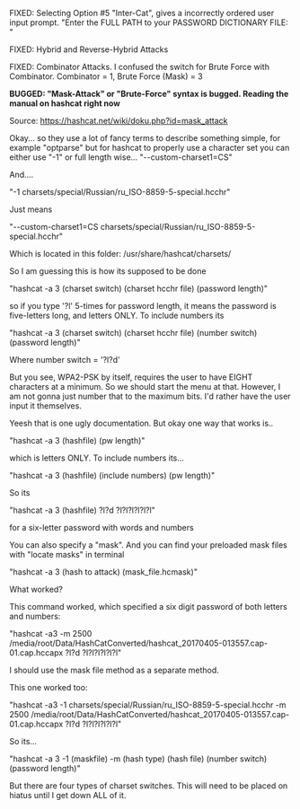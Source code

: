 FIXED: Selecting Option #5 "Inter-Cat", gives a incorrectly ordered user input prompt. "Enter the FULL PATH to your PASSWORD DICTIONARY FILE: "

FIXED: Hybrid and Reverse-Hybrid Attacks

FIXED: Combinator Attacks. I confused the switch for Brute Force with Combinator. Combinator = 1, Brute Force (Mask) = 3

**BUGGED: "Mask-Attack" or "Brute-Force" syntax is bugged. Reading the manual on hashcat right now**

Source: https://hashcat.net/wiki/doku.php?id=mask_attack

Okay... so they use a lot of fancy terms to describe something simple, for example "optparse" but for hashcat to properly use a character set you can either use "-1" or full length wise... "--custom-charset1=CS"

And....

"-1 charsets/special/Russian/ru_ISO-8859-5-special.hcchr"

Just means

"--custom-charset1=CS charsets/special/Russian/ru_ISO-8859-5-special.hcchr"

Which is located in this folder: /usr/share/hashcat/charsets/

So I am guessing this is how its supposed to be done

"hashcat -a 3 (charset switch) (charset hcchr file) (password length)"

so if you type '?l' 5-times for password length, it means the password is five-letters long, and letters ONLY. To include numbers its 

"hashcat -a 3 (charset switch) (charset hcchr file) (number switch) (password length)"

Where number switch = '?l?d'

But you see, WPA2-PSK by itself, requires the user to have EIGHT characters at a minimum. So we should start the menu at that. However, I am not gonna just number that to the maximum bits. I'd rather have the user input it themselves.

Yeesh that is one ugly documentation. But okay one way that works is..

"hashcat -a 3 (hashfile) (pw length)" 

which is letters ONLY. To include numbers its...

"hashcat -a 3 (hashfile) (include numbers) (pw length)"

So its

"hashcat -a 3 (hashfile) ?l?d ?l?l?l?l?l?l"

for a six-letter password with words and numbers

You can also specify a "mask". And you can find your preloaded mask files with "locate masks" in terminal

"hashcat -a 3 (hash to attack) (mask_file.hcmask)"


What worked?

This command worked, which specified a six digit password of both letters and numbers:

"hashcat -a3 -m 2500 /media/root/Data/HashCatConverted/hashcat_20170405-013557.cap-01.cap.hccapx ?l?d ?l?l?l?l?l?l"

I should use the mask file method as a separate method. 

This one worked too:

"hashcat -a3 -1 charsets/special/Russian/ru_ISO-8859-5-special.hcchr -m 2500 /media/root/Data/HashCatConverted/hashcat_20170405-013557.cap-01.cap.hccapx ?l?d ?l?l?l?l?l?l"

So its...

"hashcat -a 3 -1 (maskfile) -m (hash type) (hash file) (number switch) (password length)"

But there are four types of charset switches. This will need to be placed on hiatus until I get down ALL of it.
